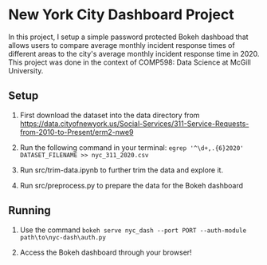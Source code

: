 # New York City Dashboard Project

In this project, I setup a simple password protected Bokeh dashboad that allows users to compare average monthly incident response times of different areas to the city's average monthly incident response time in 2020. This project was done in the context of COMP598: Data Science at McGill University.

## Setup

1. First download the dataset into the data directory from https://data.cityofnewyork.us/Social-Services/311-Service-Requests-from-2010-to-Present/erm2-nwe9

2. Run the following command in your terminal: `egrep '^\d+,.{6}2020' DATASET_FILENAME >> nyc_311_2020.csv`

3. Run src/trim-data.ipynb to further trim the data and explore it.

4. Run src/preprocess.py to prepare the data for the Bokeh dashboard

## Running

1. Use the command `bokeh serve nyc_dash --port PORT --auth-module path\to\nyc-dash\auth.py`

2. Access the Bokeh dashboard through your browser!


